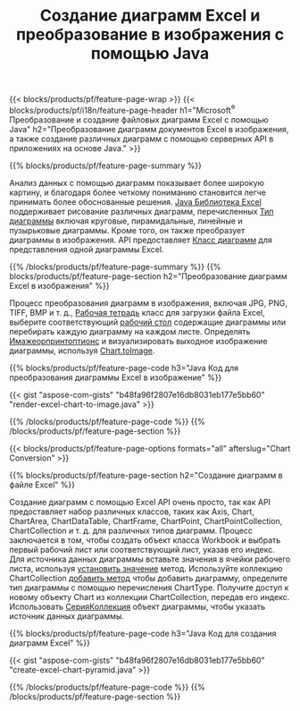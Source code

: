 ﻿---
title: Создание диаграмм Excel и преобразование в изображения с помощью Java
url: /ru/java/chart/
description: Исходный код Java для рисования и преобразования диаграммы или диаграммы в Microsoft Excel с использованием библиотеки Java. 
---
{{< blocks/products/pf/feature-page-wrap >}}
{{< blocks/products/pf/i18n/feature-page-header h1="Microsoft<sup>&reg;</sup> Преобразование и создание файловых диаграмм Excel с помощью Java" h2="Преобразование диаграмм документов Excel в изображения, а также создание различных диаграмм с помощью серверных API в приложениях на основе Java." >}}


{{% blocks/products/pf/feature-page-summary %}}

Анализ данных с помощью диаграмм показывает более широкую картину, и благодаря более четкому пониманию становится легче принимать более обоснованные решения. [Java Библиотека Excel](/cells/java/) поддерживает рисование различных диаграмм, перечисленных [Тип диаграммы](https://reference.aspose.com/cells/java/com.aspose.cells/ChartType) включая круговые, пирамидальные, линейные и пузырьковые диаграммы. Кроме того, он также преобразует диаграммы в изображения. API предоставляет [Класс диаграмм](https://reference.aspose.com/cells/java/com.aspose.cells/Chart) для представления одной диаграммы Excel.

{{% /blocks/products/pf/feature-page-summary %}}
{{% blocks/products/pf/feature-page-section h2="Преобразование диаграмм Excel в изображения" %}}

Процесс преобразования диаграмм в изображения, включая JPG, PNG, TIFF, BMP и т. д., [Рабочая тетрадь](https://reference.aspose.com/java/cells/com.aspose.cells/workbook) класс для загрузки файла Excel, выберите соответствующий [рабочий стол](https://reference.aspose.com/cells/java/com.aspose.cells/worksheet) содержащие диаграммы или перебирать каждую диаграмму на каждом листе. Определять [Имажеорпринтоптионс](https://reference.aspose.com/cells/java/com.aspose.cells/ImageOrPrintOptions) и визуализировать выходное изображение диаграммы, используя [Chart.toImage](https://reference.aspose.com/cells/java/com.aspose.cells/chart#toImage(java.io.OutputStream,%20com.aspose.cells.ImageOrPrintOptions)).


{{% blocks/products/pf/feature-page-code h3="Java Код для преобразования диаграммы Excel в изображение" %}}

{{< gist "aspose-com-gists" "b48fa96f2807e16db8031eb177e5bb60" "render-excel-chart-to-image.java" >}}

{{% /blocks/products/pf/feature-page-code %}}
{{% /blocks/products/pf/feature-page-section %}}

{{< blocks/products/pf/feature-page-options formats="all" afterslug="Chart Conversion" >}}


{{% blocks/products/pf/feature-page-section h2="Создание диаграмм в файле Excel" %}}

Создание диаграмм с помощью Excel API очень просто, так как API предоставляет набор различных классов, таких как Axis, Chart, ChartArea, ChartDataTable, ChartFrame, ChartPoint, ChartPointCollection, ChartCollection и т. д. для различных типов диаграмм. Процесс заключается в том, чтобы создать объект класса Workbook и выбрать первый рабочий лист или соответствующий лист, указав его индекс. Для источника данных диаграммы вставьте значения в ячейки рабочего листа, используя [установить значение](https://reference.aspose.com/cells/java/com.aspose.cells/cell#Value) метод. Используйте коллекцию ChartCollection [добавить метод](https://reference.aspose.com/cells/java/com.aspose.cells/chartcollection#add(int,%20int,%20int,%20int,%20int)) чтобы добавить диаграмму, определите тип диаграммы с помощью перечисления ChartType. Получите доступ к новому объекту Chart из коллекции ChartCollection, передав его индекс. Использовать [СерияКоллекция](https://reference.aspose.com/cells/java/com.aspose.cells/SeriesCollection) объект диаграммы, чтобы указать источник данных диаграммы.

{{% blocks/products/pf/feature-page-code h3="Java Код для создания диаграмм Excel" %}}

{{< gist "aspose-com-gists" "b48fa96f2807e16db8031eb177e5bb60" "create-excel-chart-pyramid.java" >}}

{{% /blocks/products/pf/feature-page-code %}}
{{% /blocks/products/pf/feature-page-section %}}